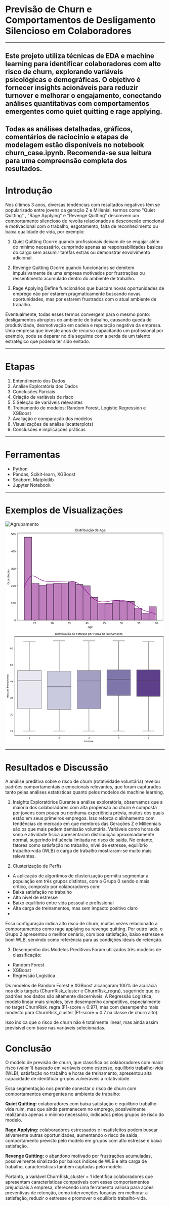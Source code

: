 # Previsão de Churn e Comportamentos de Desligamento Silencioso em Colaboradores
---
Este projeto utiliza técnicas de EDA e machine learning para identificar colaboradores com alto risco de churn, explorando variáveis psicológicas e demográficas. O objetivo é fornecer insights acionáveis para reduzir turnover e melhorar o engajamento, conectando análises quantitativas com comportamentos emergentes como quiet quitting e rage applying.
---
**Todas as análises detalhadas, gráficos, comentários de raciocínio e etapas de modelagem estão disponíveis no notebook churn_case.ipynb. Recomenda-se sua leitura para uma compreensão completa dos resultados.**
---

# Introdução

Nos últimos 3 anos, diversas tendências com resultados negativos têm se popularizado entre jovens da geração Z e Millenial, termos como "Quiet Quitting" , "Rage Applying" e "Revenge Quitting" descrevem um comportamento silencioso de revolta relacionados a desconexão emocional e motivacional com o trabalho, esgotamento, falta de reconhecimento ou baixa qualidade de vida, por exemplo:

1. Quiet Quitting
Ocorre quando profissionais deixam de se engajar além do mínimo necessário, cumprindo apenas as responsabilidades básicas do cargo sem assumir tarefas extras ou demonstrar envolvimento adicional.

2. Revenge Quitting
Ocorre quando funcionários se demitem impulsivamente de uma empresa motivados por frustrações ou ressentimento acumulado dentro do ambiente de trabalho.

3. Rage Applying
Define funcionários que buscam novas oportunidades de emprego não por estarem pragmaticamente buscando novas oportunidades, mas por estarem frustrados com o atual ambiente de trabalho.

Eventualmente, todas esses termos convergem para o mesmo ponto: desligamentos abruptos do ambiente de trabalho, causando queda de produtividade, desmotivação em cadeia e reputação negativa da empresa. Uma empresa que investe anos de recurso capacitando um profissional por exemplo, pode se deparar no dia seguinte com a perda de um talento estratégico que poderia ter sido evitado.



---

# Etapas

1. Entendimento dos Dados
2. Análise Exploratória dos Dados
3. Conclusões Parciais
4. Criação de variáveis de risco
5. 5.Seleção de variáveis relevantes
6. Treinamento de modelos: Random Forest, Logistic Regression e XGBoost
7. Avaliação e comparação dos modelos
8. Visualizações de análise (scatterplots)
9. Conclusões e implicações práticas
    
---

# Ferramentas

- Python 
- Pandas, Scikit-learn, XGBoost
- Seaborn, Matplotlib
- Jupyter Notebook

---

# Exemplos de Visualizações

![Agrupamento](Imagens/clusters_psicológicos.png)
![Distribuição de Idade](Imagens/distribuicao_age.png)
![BoxPlot](Imagens/boxplot_stress.png)

---

# Resultados e Discussão


A análise preditiva sobre o risco de churn (rotatividade voluntária) revelou padrões comportamentais e emocionais relevantes, que foram capturados tanto pelas análises estatísticas quanto pelos modelos de machine learning.

1. Insights Exploratórios
Durante a análise exploratória, observamos que a maioria dos colaboradores com alta propensão ao churn é composta por jovens com pouca ou nenhuma experiência prévia, muitos dos quais estão em seus primeiros empregos. Isso reforça o alinhamento com tendências de mercado em que membros das Gerações Z e Millennials são os que mais pedem demissão voluntária.
Variáveis como horas de sono e atividade física apresentaram distribuição aproximadamente normal, sugerindo influência limitada no risco de saída. No entanto, fatores como satisfação no trabalho, nível de estresse, equilíbrio trabalho-vida (WLB) e carga de trabalho mostraram-se muito mais relevantes.

2. Clusterização de Perfis
- A aplicação de algoritmos de clusterização permitiu segmentar a população em três grupos distintos, com o Grupo 0 sendo o mais crítico, composto por colaboradores com:
- Baixa satisfação no trabalho
- Alto nível de estresse
- Baixo equilíbrio entre vida pessoal e profissional
- Alta carga de treinamentos, mas sem impacto positivo claro
- 
Essa configuração indica alto risco de churn, muitas vezes relacionado a comportamentos como rage applying ou revenge quitting.
Por outro lado, o Grupo 2 apresentou o melhor cenário, com boa satisfação, baixo estresse e bom WLB, servindo como referência para as condições ideais de retenção.

3. Desempenho dos Modelos Preditivos
Foram utilizados três modelos de classificação:
- Random Forest
- XGBoost
- Regressão Logística

Os modelos de Random Forest e XGBoost alcançaram 100% de acurácia nos dois targets (ChurnRisk_cluster e ChurnRisk_regra), sugerindo que os padrões nos dados são altamente discerníveis.
A Regressão Logística, modelo linear mais simples, teve desempenho competitivo, especialmente no target ChurnRisk_regra (F1-score ≈ 0.97), mas com desempenho mais modesto para ChurnRisk_cluster (F1-score ≈ 0.7 na classe de churn alto).

Isso indica que o risco de churn não é totalmente linear, mas ainda assim previsível com base nas variáveis selecionadas.

# Conclusão

O modelo de previsão de churn, que classifica os colaboradores com maior risco (valor 1) baseado em variáveis como estresse, equilíbrio trabalho-vida (WLB), satisfação no trabalho e horas de treinamento, apresentou alta capacidade de identificar grupos vulneráveis à rotatividade.

Essa segmentação nos permite conectar o risco de churn com comportamentos emergentes no ambiente de trabalho:

**Quiet Quitting:** colaboradores com baixa satisfação e equilíbrio trabalho-vida ruim, mas que ainda permanecem no emprego, possivelmente realizando apenas o mínimo necessário, indicados pelos grupos de risco do modelo.

**Rage Applying:** colaboradores estressados e insatisfeitos podem buscar ativamente outras oportunidades, aumentando o risco de saída, comportamento previsto pelo modelo em grupos com alto estresse e baixa satisfação.

**Revenge Quitting:** o abandono motivado por frustrações acumuladas, possivelmente sinalizado por baixos índices de WLB e alta carga de trabalho, características também captadas pelo modelo.

Portanto, a variável ChurnRisk_cluster = 1 identifica colaboradores que apresentam características compatíveis com esses comportamentos prejudiciais à empresa, oferecendo uma ferramenta valiosa para ações preventivas de retenção, como intervenções focadas em melhorar a satisfação, reduzir o estresse e promover o equilíbrio trabalho-vida.



